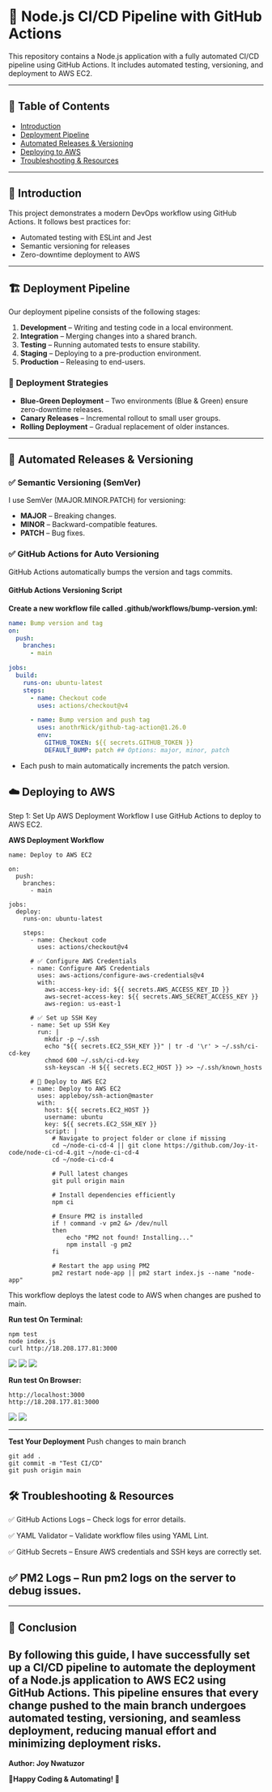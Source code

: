 # 🚀 Node.js CI/CD Pipeline with GitHub Actions  

This repository contains a Node.js application with a fully automated CI/CD pipeline using GitHub Actions. It includes automated testing, versioning, and deployment to AWS EC2.

---

## 📌 **Table of Contents**
- [Introduction](#introduction)
- [Deployment Pipeline](#deployment-pipeline)
- [Automated Releases & Versioning](#automated-releases--versioning)
- [Deploying to AWS](#deploying-to-aws)
- [Troubleshooting & Resources](#troubleshooting--resources)

---

## 🎯 **Introduction**
This project demonstrates a modern DevOps workflow using GitHub Actions. It follows best practices for:
- Automated testing with ESLint and Jest
- Semantic versioning for releases
- Zero-downtime deployment to AWS

---

## 🏗 **Deployment Pipeline**
Our deployment pipeline consists of the following stages:

1. **Development** – Writing and testing code in a local environment.
2. **Integration** – Merging changes into a shared branch.
3. **Testing** – Running automated tests to ensure stability.
4. **Staging** – Deploying to a pre-production environment.
5. **Production** – Releasing to end-users.

### 📌 **Deployment Strategies**
- **Blue-Green Deployment** – Two environments (Blue & Green) ensure zero-downtime releases.
- **Canary Releases** – Incremental rollout to small user groups.
- **Rolling Deployment** – Gradual replacement of older instances.

---

## 🔄 **Automated Releases & Versioning**
### ✅ **Semantic Versioning (SemVer)**
I use SemVer (MAJOR.MINOR.PATCH) for versioning:
- **MAJOR** – Breaking changes.
- **MINOR** – Backward-compatible features.
- **PATCH** – Bug fixes.

### ✅ **GitHub Actions for Auto Versioning**
GitHub Actions automatically bumps the version and tags commits.

#### **GitHub Actions Versioning Script**
**Create a new workflow file called .github/workflows/bump-version.yml:**
```yaml
name: Bump version and tag
on:
  push:
    branches:
      - main

jobs:
  build:
    runs-on: ubuntu-latest
    steps:
      - name: Checkout code
        uses: actions/checkout@v4

      - name: Bump version and push tag
        uses: anothrNick/github-tag-action@1.26.0
        env:
          GITHUB_TOKEN: ${{ secrets.GITHUB_TOKEN }}
          DEFAULT_BUMP: patch ## Options: major, minor, patch
```
+ Each push to main automatically increments the patch version.


## ☁️ Deploying to AWS
Step 1: Set Up AWS Deployment Workflow
I use GitHub Actions to deploy to AWS EC2.

**AWS Deployment Workflow**
```
name: Deploy to AWS EC2

on:
  push:
    branches:
      - main

jobs:
  deploy:
    runs-on: ubuntu-latest

    steps:
      - name: Checkout code
        uses: actions/checkout@v4

      # ✅ Configure AWS Credentials
      - name: Configure AWS Credentials
        uses: aws-actions/configure-aws-credentials@v4
        with:
          aws-access-key-id: ${{ secrets.AWS_ACCESS_KEY_ID }}
          aws-secret-access-key: ${{ secrets.AWS_SECRET_ACCESS_KEY }}
          aws-region: us-east-1

      # ✅ Set up SSH Key
      - name: Set up SSH Key
        run: |
          mkdir -p ~/.ssh
          echo "${{ secrets.EC2_SSH_KEY }}" | tr -d '\r' > ~/.ssh/ci-cd-key
          chmod 600 ~/.ssh/ci-cd-key
          ssh-keyscan -H ${{ secrets.EC2_HOST }} >> ~/.ssh/known_hosts

      # 🚀 Deploy to AWS EC2
      - name: Deploy to AWS EC2
        uses: appleboy/ssh-action@master
        with:
          host: ${{ secrets.EC2_HOST }}
          username: ubuntu
          key: ${{ secrets.EC2_SSH_KEY }}
          script: |
            # Navigate to project folder or clone if missing
            cd ~/node-ci-cd-4 || git clone https://github.com/Joy-it-code/node-ci-cd-4.git ~/node-ci-cd-4
            cd ~/node-ci-cd-4

            # Pull latest changes
            git pull origin main

            # Install dependencies efficiently
            npm ci

            # Ensure PM2 is installed
            if ! command -v pm2 &> /dev/null
            then
                echo "PM2 not found! Installing..."
                npm install -g pm2
            fi

            # Restart the app using PM2
            pm2 restart node-app || pm2 start index.js --name "node-app"
```
This workflow deploys the latest code to AWS when changes are pushed to main.


**Run test On Terminal:**
```
npm test
node index.js
curl http://18.208.177.81:3000
```
![](./img/1.npm.png)
![](./img/2a.node.index.png)
![](./img/2c.curl.png)


**Run test On Browser:**
```
http://localhost:3000
http://18.208.177.81:3000
```
![](./img/2b.localhost.png)
![](./img/2d.ec2browser.png)

---

**Test Your Deployment**
Push changes to main branch
```
git add .
git commit -m "Test CI/CD"
git push origin main
```

## 🛠 Troubleshooting & Resources

✅ GitHub Actions Logs – Check logs for error details.

✅ YAML Validator – Validate workflow files using YAML Lint.

✅ GitHub Secrets – Ensure AWS credentials and SSH keys are correctly set.

✅ PM2 Logs – Run pm2 logs on the server to debug issues.
---


---
## 🎯 Conclusion
By following this guide, I have successfully set up a CI/CD pipeline to automate the deployment of a Node.js application to AWS EC2 using GitHub Actions. This pipeline ensures that every change pushed to the main branch undergoes automated testing, versioning, and seamless deployment, reducing manual effort and minimizing deployment risks.
---


  **Author: Joy Nwatuzor** 

**🎉Happy Coding & Automating! 🚀**
